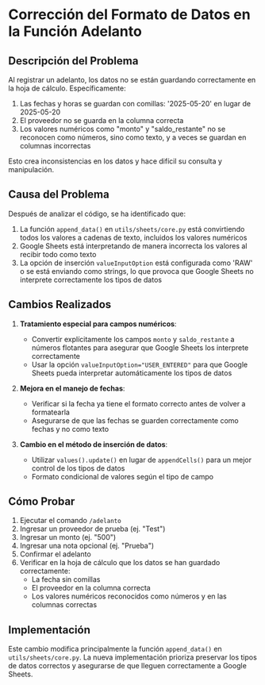 # Corrección del Formato de Datos en la Función Adelanto

## Descripción del Problema

Al registrar un adelanto, los datos no se están guardando correctamente en la hoja de cálculo. Específicamente:

1. Las fechas y horas se guardan con comillas: '2025-05-20' en lugar de 2025-05-20
2. El proveedor no se guarda en la columna correcta
3. Los valores numéricos como "monto" y "saldo_restante" no se reconocen como números, sino como texto, y a veces se guardan en columnas incorrectas

Esto crea inconsistencias en los datos y hace difícil su consulta y manipulación.

## Causa del Problema

Después de analizar el código, se ha identificado que:

1. La función `append_data()` en `utils/sheets/core.py` está convirtiendo todos los valores a cadenas de texto, incluidos los valores numéricos
2. Google Sheets está interpretando de manera incorrecta los valores al recibir todo como texto
3. La opción de inserción `valueInputOption` está configurada como 'RAW' o se está enviando como strings, lo que provoca que Google Sheets no interprete correctamente los tipos de datos

## Cambios Realizados

1. **Tratamiento especial para campos numéricos**:
   - Convertir explícitamente los campos `monto` y `saldo_restante` a números flotantes para asegurar que Google Sheets los interprete correctamente
   - Usar la opción `valueInputOption="USER_ENTERED"` para que Google Sheets pueda interpretar automáticamente los tipos de datos

2. **Mejora en el manejo de fechas**:
   - Verificar si la fecha ya tiene el formato correcto antes de volver a formatearla
   - Asegurarse de que las fechas se guarden correctamente como fechas y no como texto

3. **Cambio en el método de inserción de datos**:
   - Utilizar `values().update()` en lugar de `appendCells()` para un mejor control de los tipos de datos
   - Formato condicional de valores según el tipo de campo

## Cómo Probar

1. Ejecutar el comando `/adelanto`
2. Ingresar un proveedor de prueba (ej. "Test")
3. Ingresar un monto (ej. "500")
4. Ingresar una nota opcional (ej. "Prueba")
5. Confirmar el adelanto
6. Verificar en la hoja de cálculo que los datos se han guardado correctamente:
   - La fecha sin comillas
   - El proveedor en la columna correcta
   - Los valores numéricos reconocidos como números y en las columnas correctas

## Implementación

Este cambio modifica principalmente la función `append_data()` en `utils/sheets/core.py`. La nueva implementación prioriza preservar los tipos de datos correctos y asegurarse de que lleguen correctamente a Google Sheets.